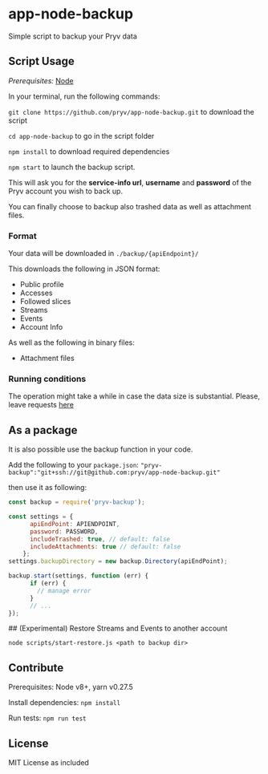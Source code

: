 # app-node-backup

<!--
[![Build Status](https://travis-ci.org/pryv/app-node-backup.svg?branch=master)](https://travis-ci.org/pryv/app-node-backup)
[![Coverage Status](https://coveralls.io/repos/github/pryv/app-node-backup/badge.svg?branch=master)](https://coveralls.io/github/pryv/app-node-backup?branch=master)
-->

Simple script to backup your Pryv data

## Script Usage

*Prerequisites:* [Node](https://nodejs.org/en/)

In your terminal, run the following commands:

`git clone https://github.com/pryv/app-node-backup.git` to download the script

`cd app-node-backup` to go in the script folder

`npm install` to download required dependencies

`npm start` to launch the backup script. 

This will ask you for the **service-info url**, **username** and **password** of the Pryv account you wish to back up.

You can finally choose to backup also trashed data as well as attachment files.

### Format

Your data will be downloaded in `./backup/{apiEndpoint}/`

This downloads the following in JSON format:  
* Public profile
* Accesses
* Followed slices
* Streams
* Events
* Account Info

As well as the following in binary files:
* Attachment files

### Running conditions

The operation might take a while in case the data size is substantial. Please, leave requests [here](https://github.com/pryv/app-node-backup/issues)

## As a package

It is also possible use the backup function in your code.

Add the following to your `package.json`: `"pryv-backup":"git+ssh://git@github.com:pryv/app-node-backup.git"`

then use it as following:

```javascript
const backup = require('pryv-backup');

const settings = {
      apiEndPoint: APIENDPOINT,  
      password: PASSWORD,  
      includeTrashed: true, // default: false  
      includeAttachments: true // default: false
    };  
settings.backupDirectory = new backup.Directory(apiEndPoint);  

backup.start(settings, function (err) {  
      if (err) {  
        // manage error  
      }  
      // ...  
});  
```

## (Experimental) Restore Streams and Events to another account

`node scripts/start-restore.js <path to backup dir>`

## Contribute

Prerequisites: Node v8+, yarn v0.27.5

Install dependencies: `npm install`

Run tests: `npm run test`

## License

MIT License as included